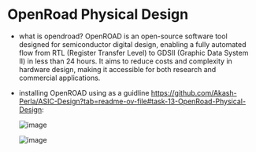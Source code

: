 # OpenRoad Physical Design

- what is opendroad?
  OpenROAD is an open-source software tool designed for semiconductor digital design, enabling a fully automated flow from RTL (Register Transfer Level) to GDSII (Graphic Data System II) in less than 24 hours.
  It aims to reduce costs and complexity in hardware design, making it accessible for both research and commercial applications.

- installing OpenROAD using as a guidline https://github.com/Akash-Perla/ASIC-Design?tab=readme-ov-file#task-13-OpenRoad-Physical-Design:

  ![image](https://github.com/user-attachments/assets/8b508b3d-06b2-4fca-b8c5-0888b550f229)

  ![image](https://github.com/user-attachments/assets/a765b1dc-8967-4be3-be9a-ed9b52ab1b1d)
